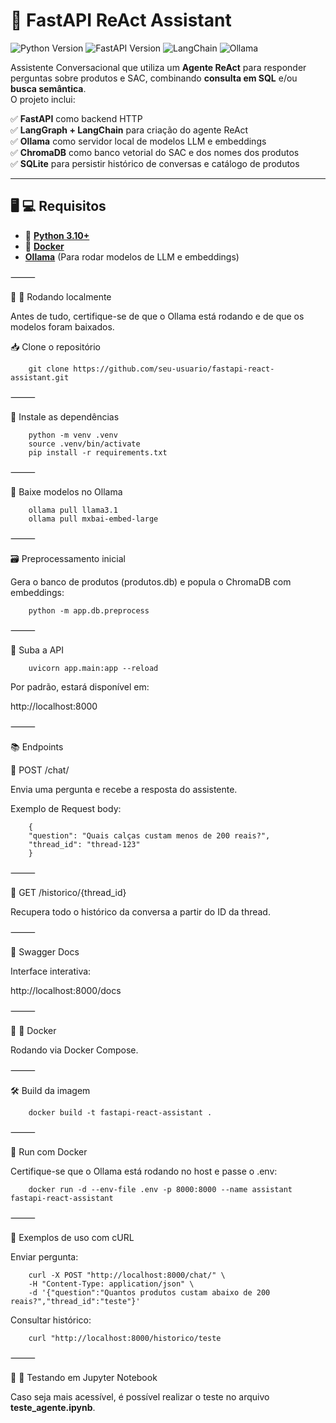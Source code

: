 # 🧠 FastAPI ReAct Assistant
![Python Version](https://img.shields.io/badge/Python-3.10%2B-blue)
![FastAPI Version](https://img.shields.io/badge/FastAPI-0.115.13-green)
![LangChain](https://img.shields.io/badge/LangChain-0.3.26-purple)
![Ollama](https://img.shields.io/badge/Ollama-Local%20LLM-orange)

Assistente Conversacional que utiliza um **Agente ReAct** para responder perguntas sobre produtos e SAC, combinando **consulta em SQL** e/ou **busca semântica**.  
O projeto inclui:

✅ **FastAPI** como backend HTTP  
✅ **LangGraph + LangChain** para criação do agente ReAct  
✅ **Ollama** como servidor local de modelos LLM e embeddings  
✅ **ChromaDB** como banco vetorial do SAC e dos nomes dos produtos  
✅ **SQLite** para persistir histórico de conversas e catálogo de produtos  

---

## 🖥️ :computer: Requisitos

- :snake: [**Python 3.10+**](https://www.python.org/downloads/)
- :whale: [**Docker**](https://www.docker.com/products/docker-desktop/)
- [**Ollama**](https://ollama.com/download) (Para rodar modelos de LLM e embeddings)


⸻

🏃 :pushpin: Rodando localmente

Antes de tudo, certifique-se de que o Ollama está rodando e de que os modelos foram baixados.


📥 Clone o repositório

        git clone https://github.com/seu-usuario/fastapi-react-assistant.git


⸻

🧰 Instale as dependências

        python -m venv .venv
        source .venv/bin/activate
        pip install -r requirements.txt


⸻

🤖 Baixe modelos no Ollama

        ollama pull llama3.1
        ollama pull mxbai-embed-large


⸻

🗃️ Preprocessamento inicial

Gera o banco de produtos (produtos.db) e popula o ChromaDB com embeddings:

        python -m app.db.preprocess


⸻

🚀 Suba a API

        uvicorn app.main:app --reload

Por padrão, estará disponível em:

http://localhost:8000


⸻

📚 Endpoints

🔹 POST /chat/

Envia uma pergunta e recebe a resposta do assistente.

Exemplo de Request body:

        {
        "question": "Quais calças custam menos de 200 reais?",
        "thread_id": "thread-123"
        }


⸻

🔹 GET /historico/{thread_id}

Recupera todo o histórico da conversa a partir do ID da thread.


⸻

🔹 Swagger Docs

Interface interativa:

http://localhost:8000/docs


⸻

🐳 :whale: Docker

Rodando via Docker Compose.

⸻

🛠️ Build da imagem

        docker build -t fastapi-react-assistant .


⸻

🚀 Run com Docker

Certifique-se que o Ollama está rodando no host e passe o .env:

        docker run -d --env-file .env -p 8000:8000 --name assistant fastapi-react-assistant


⸻


🧠 Exemplos de uso com cURL

Enviar pergunta:

        curl -X POST "http://localhost:8000/chat/" \
        -H "Content-Type: application/json" \
        -d '{"question":"Quantos produtos custam abaixo de 200 reais?","thread_id":"teste"}'

Consultar histórico:

        curl "http://localhost:8000/historico/teste


⸻

📓 🧪 Testando em Jupyter Notebook

Caso seja mais acessível, é possível realizar o teste no arquivo **teste_agente.ipynb**. 